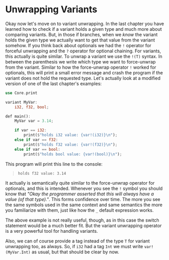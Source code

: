 # Unwrapping Variants

Okay now let's move on to variant unwrapping. In the last chapter you have learned how to check if a variant holds a given type and much more about comparing variants. But, in those if branches, when we *know* the variant holds the given type we actually want to get that value from the variant somehow. If you think back about optionals we had the `!` operator for forceful unwrapping and the `?` operator for optional chaining. For variants, this actually is quite similar. To unwrap a variant we use the `!(T)` syntax. In between the parenthesis we write which type we want to force-unwrap from the variant. Similar to how the force-unwrap operator `!` worked for optionals, this will print a small error message and crash the program if the variant does not hold the requested type.
Let's actually look at a modified version of one of the last chapter's examples:

```rs
use Core.print

variant MyVar:
	i32, f32, bool;

def main():
	MyVar var = 3.14;

	if var == i32:
		print($"holds i32 value: {var!(i32)}\n");
	else if var == f32:
		print($"holds f32 value: {var!(f32)}\n");
	else if var == bool:
		print($"holds bool value: {var!(bool)}\n");
```

This program will print this line to the console:

> ```
> holds f32 value: 3.14
> ```

It actually is semantically quite similar to the force-unwrap operator for optionals, and this is intended. Whenever you see the `!` symbol you should know that *"Okay the programmer asserted that this will always have a value (of that type)."*. This forms confidence over time. The more you see the same symbols used in the same context and same semantics the more you familiarize with them, just like how the `_` default expression works.

The above example is not really useful, though, as in this case the switch statement would be a much better fit. But the variant unwrapping operator is a very powerful tool for handling variants.

Also, we can of course provide a tag instead of the type `T` for variant unwrapping too, as always. So, if `i32` had a tag `Int` we must write `var!(MyVar.Int)` as usual, but that should be clear by now.
